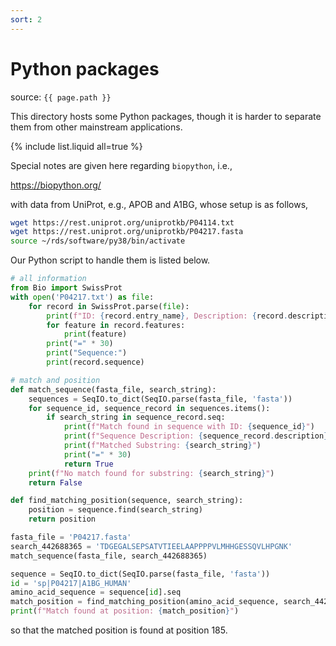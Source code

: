```yaml
---
sort: 2
---
```


# Python packages

source: `{{ page.path }}`

This directory hosts some Python packages, though it is harder to separate them from other mainstream applications.

{% include list.liquid all=true %}

Special notes are given here regarding `biopython`, i.e.,

<https://biopython.org/>

with data from UniProt, e.g., APOB and A1BG, whose setup is as follows,

```bash
wget https://rest.uniprot.org/uniprotkb/P04114.txt
wget https://rest.uniprot.org/uniprotkb/P04217.fasta
source ~/rds/software/py38/bin/activate
```

Our Python script to handle them is listed below.

```python
# all information
from Bio import SwissProt
with open('P04217.txt') as file:
    for record in SwissProt.parse(file):
        print(f"ID: {record.entry_name}, Description: {record.description}")
        for feature in record.features:
            print(feature)
        print("=" * 30)
        print("Sequence:")
        print(record.sequence)

# match and position
def match_sequence(fasta_file, search_string):
    sequences = SeqIO.to_dict(SeqIO.parse(fasta_file, 'fasta'))
    for sequence_id, sequence_record in sequences.items():
        if search_string in sequence_record.seq:
            print(f"Match found in sequence with ID: {sequence_id}")
            print(f"Sequence Description: {sequence_record.description}")
            print(f"Matched Substring: {search_string}")
            print("=" * 30)
            return True
    print(f"No match found for substring: {search_string}")
    return False

def find_matching_position(sequence, search_string):
    position = sequence.find(search_string)
    return position

fasta_file = 'P04217.fasta'
search_442688365 = 'TDGEGALSEPSATVTIEELAAPPPPVLMHHGESSQVLHPGNK'
match_sequence(fasta_file, search_442688365)

sequence = SeqIO.to_dict(SeqIO.parse(fasta_file, 'fasta'))
id = 'sp|P04217|A1BG_HUMAN'
amino_acid_sequence = sequence[id].seq
match_position = find_matching_position(amino_acid_sequence, search_442688365)
print(f"Match found at position: {match_position}")
```

so that the matched position is found at position 185.
